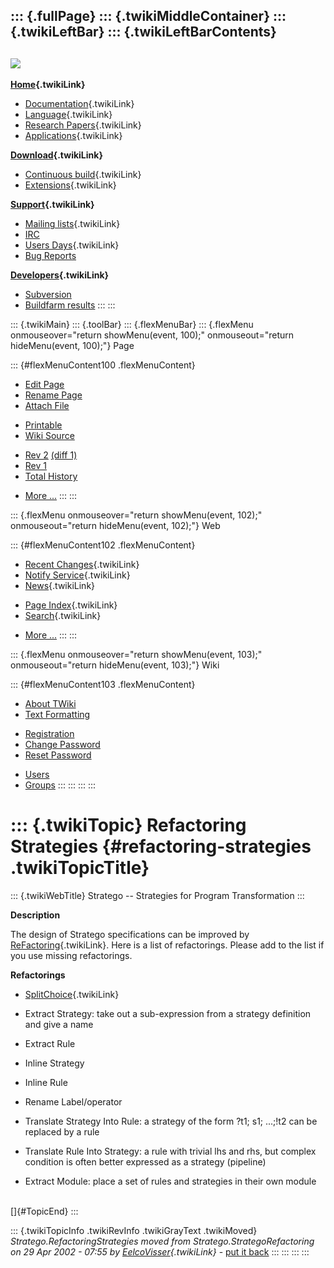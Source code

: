 ::: {.fullPage}
::: {.twikiMiddleContainer}
::: {.twikiLeftBar}
::: {.twikiLeftBarContents}
  ----------------------------------------------------------------------------------
  [![](../pub/Stratego/StrategoLogo/StrategoLogoTextlessWhite-100px.png)](WebHome)
  ----------------------------------------------------------------------------------

**[Home](WebHome){.twikiLink}**

-   [Documentation](StrategoDocumentation){.twikiLink}
-   [Language](StrategoLanguage){.twikiLink}
-   [Research Papers](StrategoPublications){.twikiLink}
-   [Applications](StrategoApplication){.twikiLink}

**[Download](StrategoDownload){.twikiLink}**

-   [Continuous build](ContinuousBuild){.twikiLink}
-   [Extensions](AdditionalPackageDownload){.twikiLink}

**[Support](StrategoSupport){.twikiLink}**

-   [Mailing lists](MailingList){.twikiLink}
-   [IRC](irc://irc.freenode.net/#stratego)
-   [Users Days](StrategoUsersDay){.twikiLink}
-   [Bug Reports](http://yellowgrass.org/project/StrategoXT)

**[Developers](StrategoDev){.twikiLink}**

-   [Subversion](https://svn.strategoxt.org/repos/StrategoXT/strategoxt/trunk)
-   [Buildfarm
    results](http://hydra.nixos.org/jobset/strategoxt/strategoxt-release/all)
:::
:::

::: {.twikiMain}
::: {.toolBar}
::: {.flexMenuBar}
::: {.flexMenu onmouseover="return showMenu(event, 100);" onmouseout="return hideMenu(event, 100);"}
Page

::: {#flexMenuContent100 .flexMenuContent}
-   [Edit
    Page](http://www.program-transformation.org/edit/Stratego/RefactoringStrategies?t=1536825662)
-   [Rename
    Page](http://www.program-transformation.org/rename/Stratego/RefactoringStrategies)
-   [Attach
    File](http://www.program-transformation.org/attach/Stratego/RefactoringStrategies)

<!-- -->

-   [Printable](http://www.program-transformation.org/view/Stratego/RefactoringStrategies?skin=print.pattern)
-   [Wiki
    Source](http://www.program-transformation.org/view/Stratego/RefactoringStrategies?skin=text&raw=on&contenttype=text/plain)

<!-- -->

-   [Rev
    2](http://www.program-transformation.org/view/Stratego/RefactoringStrategies?rev=1.2)
    [(diff 1)](http://www.program-transformation.org/rdiff/Stratego/RefactoringStrategies?rev1=1.2&rev2=1.1)
-   [Rev
    1](http://www.program-transformation.org/view/Stratego/RefactoringStrategies?rev=1.1)
-   [Total
    History](http://www.program-transformation.org/rdiff/Stratego/RefactoringStrategies)

<!-- -->

-   [More
    \...](http://www.program-transformation.org/oops/Stratego/RefactoringStrategies?template=oopsmore&param1=1.2&param2=1.2)
:::
:::

::: {.flexMenu onmouseover="return showMenu(event, 102);" onmouseout="return hideMenu(event, 102);"}
Web

::: {#flexMenuContent102 .flexMenuContent}
-   [Recent Changes](WebChanges){.twikiLink}
-   [Notify Service](WebNotify){.twikiLink}
-   [News](WebNews){.twikiLink}

<!-- -->

-   [Page Index](WebIndex){.twikiLink}
-   [Search](WebSearch){.twikiLink}

<!-- -->

-   [More
    \...](http://www.program-transformation.org/oops/Stratego/RefactoringStrategies?template=oopsmore&param1=1.2&param2=1.2)
:::
:::

::: {.flexMenu onmouseover="return showMenu(event, 103);" onmouseout="return hideMenu(event, 103);"}
Wiki

::: {#flexMenuContent103 .flexMenuContent}
-   [About
    TWiki](http://www.program-transformation.org/view/TWiki/WebHome)
-   [Text
    Formatting](http://www.program-transformation.org/view/TWiki/TextFormattingRules)

<!-- -->

-   [Registration](http://www.program-transformation.org/view/TWiki/TWikiRegistration)
-   [Change
    Password](http://www.program-transformation.org/view/TWiki/ChangePassword)
-   [Reset
    Password](http://www.program-transformation.org/view/TWiki/ResetPassword)

<!-- -->

-   [Users](http://www.program-transformation.org/view/Main/TWikiUsers)
-   [Groups](http://www.program-transformation.org/view/Main/TWikiGroups)
:::
:::
:::
:::

::: {.twikiTopic}
Refactoring Strategies {#refactoring-strategies .twikiTopicTitle}
======================

::: {.twikiWebTitle}
Stratego \-- Strategies for Program Transformation
:::

**Description**

The design of Stratego specifications can be improved by
[ReFactoring](../Transform/ReFactoring){.twikiLink}. Here is a list of
refactorings. Please add to the list if you use missing refactorings.

**Refactorings**

-   [SplitChoice](SplitChoice){.twikiLink}

<!-- -->

-   Extract Strategy: take out a sub-expression from a strategy
    definition and give a name

<!-- -->

-   Extract Rule

<!-- -->

-   Inline Strategy

<!-- -->

-   Inline Rule

<!-- -->

-   Rename Label/operator

<!-- -->

-   Translate Strategy Into Rule: a strategy of the form ?t1; s1;
    \...;!t2 can be replaced by a rule

<!-- -->

-   Translate Rule Into Strategy: a rule with trivial lhs and rhs, but
    complex condition is often better expressed as a strategy (pipeline)

<!-- -->

-   Extract Module: place a set of rules and strategies in their own
    module

\
[]{#TopicEnd}
:::

::: {.twikiTopicInfo .twikiRevInfo .twikiGrayText .twikiMoved}
*Stratego.RefactoringStrategies moved from Stratego.StrategoRefactoring
on 29 Apr 2002 - 07:55 by
[EelcoVisser](../Main/EelcoVisser){.twikiLink}* - [put it
back](http://www.program-transformation.org/rename/Stratego/RefactoringStrategies?newweb=Stratego&newtopic=StrategoRefactoring&confirm=on "Click to move topic back to previous location, with option to change references.")
:::
:::
:::
:::
